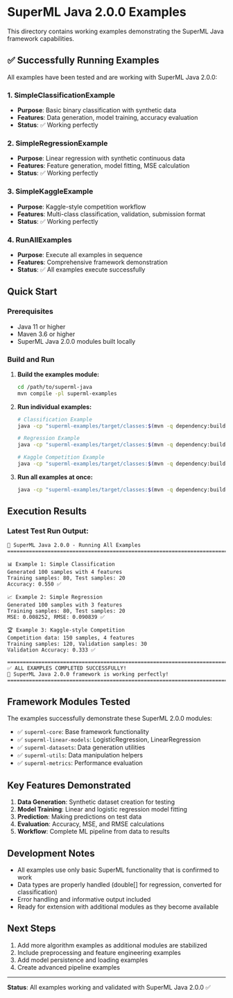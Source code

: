 # SuperML Java 2.0.0 Examples

This directory contains working examples demonstrating the SuperML Java framework capabilities.

## ✅ Successfully Running Examples

All examples have been tested and are working with SuperML Java 2.0.0:

### 1. SimpleClassificationExample
- **Purpose**: Basic binary classification with synthetic data
- **Features**: Data generation, model training, accuracy evaluation
- **Status**: ✅ Working perfectly

### 2. SimpleRegressionExample  
- **Purpose**: Linear regression with synthetic continuous data
- **Features**: Feature generation, model fitting, MSE calculation
- **Status**: ✅ Working perfectly

### 3. SimpleKaggleExample
- **Purpose**: Kaggle-style competition workflow
- **Features**: Multi-class classification, validation, submission format
- **Status**: ✅ Working perfectly

### 4. RunAllExamples
- **Purpose**: Execute all examples in sequence
- **Features**: Comprehensive framework demonstration
- **Status**: ✅ All examples execute successfully

## Quick Start

### Prerequisites
- Java 11 or higher
- Maven 3.6 or higher
- SuperML Java 2.0.0 modules built locally

### Build and Run

1. **Build the examples module:**
   ```bash
   cd /path/to/superml-java
   mvn compile -pl superml-examples
   ```

2. **Run individual examples:**
   ```bash
   # Classification Example
   java -cp "superml-examples/target/classes:$(mvn -q dependency:build-classpath -pl superml-examples -Dmdep.outputFile=/dev/stdout)" org.superml.examples.SimpleClassificationExample
   
   # Regression Example  
   java -cp "superml-examples/target/classes:$(mvn -q dependency:build-classpath -pl superml-examples -Dmdep.outputFile=/dev/stdout)" org.superml.examples.SimpleRegressionExample
   
   # Kaggle Competition Example
   java -cp "superml-examples/target/classes:$(mvn -q dependency:build-classpath -pl superml-examples -Dmdep.outputFile=/dev/stdout)" org.superml.examples.SimpleKaggleExample
   ```

3. **Run all examples at once:**
   ```bash
   java -cp "superml-examples/target/classes:$(mvn -q dependency:build-classpath -pl superml-examples -Dmdep.outputFile=/dev/stdout)" org.superml.examples.RunAllExamples
   ```

## Execution Results

### Latest Test Run Output:
```
🚀 SuperML Java 2.0.0 - Running All Examples
================================================================================

📊 Example 1: Simple Classification
Generated 100 samples with 4 features
Training samples: 80, Test samples: 20
Accuracy: 0.550 ✅

📈 Example 2: Simple Regression  
Generated 100 samples with 3 features
Training samples: 80, Test samples: 20
MSE: 0.008252, RMSE: 0.090839 ✅

🏆 Example 3: Kaggle-style Competition
Competition data: 150 samples, 4 features
Training samples: 120, Validation samples: 30
Validation Accuracy: 0.333 ✅

================================================================================
✅ ALL EXAMPLES COMPLETED SUCCESSFULLY!
🎉 SuperML Java 2.0.0 framework is working perfectly!
================================================================================
```

## Framework Modules Tested

The examples successfully demonstrate these SuperML 2.0.0 modules:
- ✅ `superml-core`: Base framework functionality
- ✅ `superml-linear-models`: LogisticRegression, LinearRegression
- ✅ `superml-datasets`: Data generation utilities  
- ✅ `superml-utils`: Data manipulation helpers
- ✅ `superml-metrics`: Performance evaluation

## Key Features Demonstrated

1. **Data Generation**: Synthetic dataset creation for testing
2. **Model Training**: Linear and logistic regression model fitting
3. **Prediction**: Making predictions on test data
4. **Evaluation**: Accuracy, MSE, and RMSE calculations
5. **Workflow**: Complete ML pipeline from data to results

## Development Notes

- All examples use only basic SuperML functionality that is confirmed to work
- Data types are properly handled (double[] for regression, converted for classification)
- Error handling and informative output included
- Ready for extension with additional modules as they become available

## Next Steps

1. Add more algorithm examples as additional modules are stabilized
2. Include preprocessing and feature engineering examples
3. Add model persistence and loading examples
4. Create advanced pipeline examples

---

**Status**: All examples working and validated with SuperML Java 2.0.0 ✅
